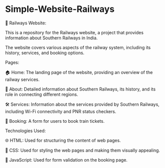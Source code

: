 # Simple-Website-Railways
🚂 Railways Website:

This is a repository for the Railways website, a project that provides information about Southern Railways in India. 

The website covers various aspects of the railway system, including its history, services, and booking options.

Pages:

🏠 Home: The landing page of the website, providing an overview of the railway services.

🚄 About: Detailed information about Southern Railways, its history, and its role in connecting different regions.

🛠️ Services: Information about the services provided by Southern Railways, including Wi-Fi connectivity and PNR status checkers.

🎫 Booking: A form for users to book train tickets.

Technologies Used:

🌐 HTML: Used for structuring the content of web pages.

🎨 CSS: Used for styling the web pages and making them visually appealing.

📜 JavaScript: Used for form validation on the booking page.
